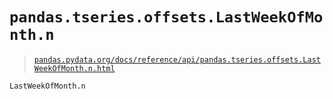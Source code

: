 # `pandas.tseries.offsets.LastWeekOfMonth.n`

> [`pandas.pydata.org/docs/reference/api/pandas.tseries.offsets.LastWeekOfMonth.n.html`](https://pandas.pydata.org/docs/reference/api/pandas.tseries.offsets.LastWeekOfMonth.n.html)

```py
LastWeekOfMonth.n
```
